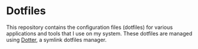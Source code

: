 # Dotfiles

This repository contains the configuration files (dotfiles) for various applications and tools that I use on my system. These dotfiles are managed using [Dotter](https://github.com/SuperCuber/dotter/), a symlink dotfiles manager.
